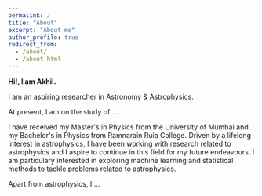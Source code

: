 ```yaml
---
permalink: /
title: "About"
excerpt: "About me"
author_profile: true
redirect_from: 
  - /about/
  - /about.html
---
```


<b>Hi!, I am Akhil.</b> 

I am an aspiring researcher in Astronomy & Astrophysics. </br>

At present, I am on the study of ...

I have received my Master's in Physics from the University of Mumbai and my Bachelor's in Physics from Ramnarain Ruia College. Driven by a lifelong interest in astrophysics, I have been working with research related to astrophysics and I aspire to continue in this field for my future endeavours. I am particulary interested in exploring machine learning and statistical methods to tackle problems related to astrophysics.

Apart from astrophysics, I ...

